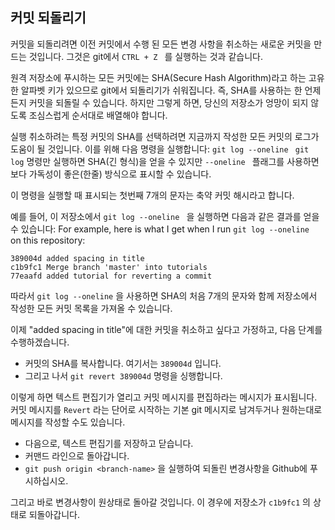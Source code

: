## 커밋 되돌리기

커밋을 되돌리려면 이전 커밋에서 수행 된 모든 변경 사항을 취소하는 새로운 커밋을 만드는 것입니다. 그것은 git에서 ```CTRL + Z ``` 를 실행하는 것과 같습니다.

원격 저장소에 푸시하는 모든 커밋에는 SHA(Secure Hash Algorithm)라고 하는 고유한 알파벳 키가 있으므로 git에서 되돌리기가 쉬워집니다. 즉, SHA를 사용하는 한 언제든지 커밋을 되돌릴 수 있습니다. 하지만 그렇게 하면, 당신의 저장소가 엉망이 되지 않도록 조심스럽게 순서대로 배열해야 합니다.

실행 취소하려는 특정 커밋의 SHA를 선택하려면 지금까지 작성한 모든 커밋의 로그가 도움이 될 것입니다.
이를 위해 다음 명령을 실행합니다:
```git log --oneline ```
```git log``` 명령만 실행하면 SHA(긴 형식)을 얻을 수 있지만 ```--oneline ``` 플래그를 사용하면 보다 가독성이 좋은(한줄) 방식으로 표시할 수 있습니다.

이 명령을 실행할 때 표시되는 첫번째 7개의 문자는 축약 커밋 해시라고 합니다.

예를 들어, 이 저장소에서 ```git log --oneline ``` 을 실행하면 다음과 같은 결과를 얻을 수 있습니다:
For example, here is what I get when I run ```git log --oneline ``` on this repository:
```
389004d added spacing in title
c1b9fc1 Merge branch 'master' into tutorials
77eaafd added tutorial for reverting a commit
```
 
따라서 ```git log --oneline``` 을 사용하면 SHA의 처음 7개의 문자와 함께 저장소에서 작성한 모든 커밋 목록을 가져올 수 있습니다.

이제 "added spacing in title"에 대한 커밋을 취소하고 싶다고 가정하고, 다음 단계를 수행하겠습니다.

* 커밋의 SHA를 복사합니다. 여기서는 ```389004d``` 입니다.
* 그리고 나서 ```git revert 389004d``` 명령을 싱행합니다.

이렇게 하면 텍스트 편집기가 열리고 커밋 메시지를 편집하라는 메시지가 표시됩니다. 커밋 메시지를 `Revert` 라는 단어로 시작하는 기본 git 메시지로 남겨두거나 원하는대로 메시지를 작성할 수도 있습니다.

* 다음으로, 텍스트 편집기를 저장하고 닫습니다.
* 커맨드 라인으로 돌아갑니다.
* ```git push origin <branch-name>``` 을 실행하여 되돌린 변경사항을 Github에 푸시하십시오.

그리고 바로 변경사항이 원상태로 돌아갈 것입니다. 이 경우에 저장소가 ```c1b9fc1``` 의 상태로 되돌아갑니다.

